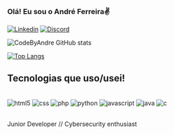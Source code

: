 
### Olá! Eu sou o André Ferreira✌️

[![Linkedin](https://img.shields.io/badge/LinkedIn-0077B5?style=for-the-badge&logo=linkedin&logoColor=white)](https://www.linkedin.com/in/andrefrancof) [![Discord](https://img.shields.io/badge/Discord-7289DA?style=for-the-badge&logo=discord&logoColor=white)](discordapp.com/users/516735882259333132)


![CodeByAndre GitHub stats](https://github-readme-stats.vercel.app/api?username=CodeByAndre&show_icons=true&theme=dark)

[![Top Langs](https://github-readme-stats.vercel.app/api/top-langs/?username=CodeByAndre)](https://github.com/anuraghazra/github-readme-stats)

## Tecnologias que uso/usei!

<div style="display: inline_block"><br/>
    <img align="center" alt="html5" src="https://img.shields.io/badge/HTML5-E34F26?style=for-the-badge&logo=html5&logoColor=white">
    <img align="center" alt="css" src="https://img.shields.io/badge/CSS3-1572B6?style=for-the-badge&logo=css3&logoColor=white">
    <img align="center" alt="php" src="https://img.shields.io/badge/PHP-777BB4?style=for-the-badge&logo=php&logoColor=white">
    <img align="center" alt="python" src="https://img.shields.io/badge/Python-14354C?style=for-the-badge&logo=python&logoColor=white">
    <img align="center" alt="javascript" src="https://img.shields.io/badge/JavaScript-323330?style=for-the-badge&logo=javascript&logoColor=F7DF1E">
    <img align="center" alt="java" src="https://img.shields.io/badge/Java-ED8B00?style=for-the-badge&logo=openjdk&logoColor=white">
    <img align="center" alt="c" src="https://img.shields.io/badge/C-00599C?style=for-the-badge&logo=c&logoColor=white">
</div><br/>

Junior Developer // Cybersecurity enthusiast

